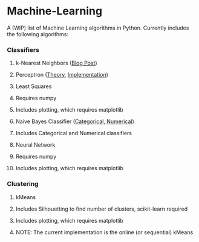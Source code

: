# Machine-Learning

A (WIP) list of Machine Learning algorithms in Python. Currently includes the following algorithms:

### Classifiers

1. k-Nearest Neighbors ([Blog Post](https://algorithmsandstuff.wordpress.com/2016/12/25/k-nearest-neighbors/))
 
2. Perceptron ([Theory](https://algorithmsandstuff.wordpress.com/2017/01/05/perceptron-theory/), [Implementation](https://algorithmsandstuff.wordpress.com/2017/02/05/perceptron-implementation/))
 
3. Least Squares
 
  1. Requires numpy
  
  2. Includes plotting, which requires matplotlib

4. Naive Bayes Classifier ([Categorical](https://algorithmsandstuff.wordpress.com/2016/12/09/naive-categorical-bayes-classifier-intro/), [Numerical](https://algorithmsandstuff.wordpress.com/2016/12/17/naive-numerical-bayes-classifier-introduction/))
  
  1. Includes Categorical and Numerical classifiers

5. Neural Network
 
  1. Requires numpy
  
  2. Includes plotting, which requires matplotlib

### Clustering

1. kMeans

  1. Includes Silhouetting to find number of clusters, scikit-learn required
  
  2. Includes plotting, which requires matplotlib
  
  3. NOTE: The current implementation is the online (or sequential) kMeans
